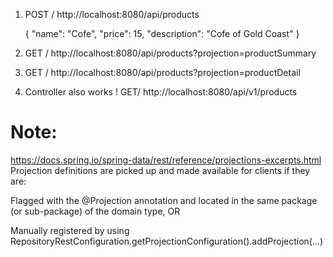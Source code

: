 1. POST / http://localhost:8080/api/products

   {
       "name": "Cofe",
       "price": 15,
       "description": "Cofe of Gold Coast"
   }


2. GET / http://localhost:8080/api/products?projection=productSummary


3. GET / http://localhost:8080/api/products?projection=productDetail
4.  Controller also works ! GET/ http://localhost:8080/api/v1/products


# Note:
https://docs.spring.io/spring-data/rest/reference/projections-excerpts.html
Projection definitions are picked up and made available for clients if they are:

Flagged with the @Projection annotation and located in the same package (or sub-package) of the domain type, OR

Manually registered by using RepositoryRestConfiguration.getProjectionConfiguration().addProjection(…)